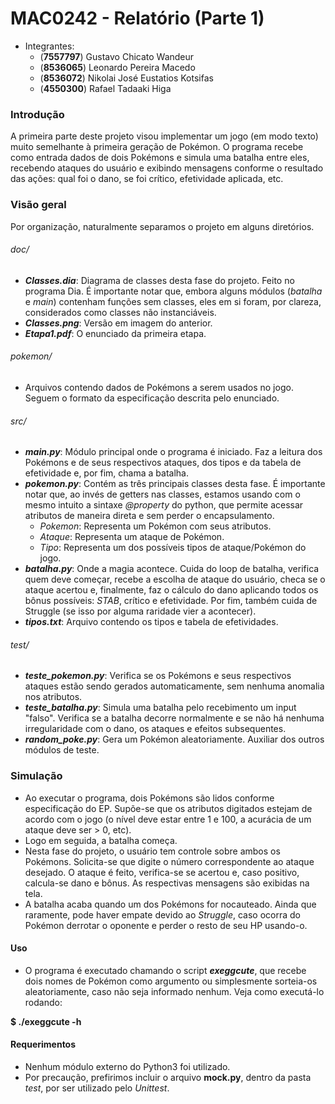 MAC0242 - Relatório (Parte 1)
=============================

  - Integrantes:
    - (**7557797**) Gustavo Chicato Wandeur
    - (**8536065**) Leonardo Pereira Macedo
    - (**8536072**) Nikolai José Eustatios Kotsifas
    - (**4550300**) Rafael Tadaaki Higa


### Introdução

  A primeira parte deste projeto visou implementar um jogo (em modo texto) muito semelhante à primeira geração de Pokémon. O programa recebe como entrada dados de dois Pokémons e simula uma batalha entre eles, recebendo ataques do usuário e exibindo mensagens conforme o resultado das ações: qual foi o dano, se foi crítico, efetividade aplicada, etc.

### Visão geral

  Por organização, naturalmente separamos o projeto em alguns diretórios.

###### doc/

  - ***Classes.dia***: Diagrama de classes desta fase do projeto. Feito no programa Dia. É importante notar que, embora alguns módulos (*batalha* e *main*) contenham funções sem classes, eles em si foram, por clareza, considerados como classes não instanciáveis.
  - ***Classes.png***: Versão em imagem do anterior.
  - ***Etapa1.pdf***: O enunciado da primeira etapa.

###### pokemon/

  - Arquivos contendo dados de Pokémons a serem usados no jogo. Seguem o formato da especificação descrita pelo enunciado.
  
###### src/

  - ***main.py***: Módulo principal onde o programa é iniciado. Faz a leitura dos Pokémons e de seus respectivos ataques, dos tipos e da tabela de efetividade e, por fim, chama a batalha.
  - ***pokemon.py***: Contém as três principais classes desta fase. É importante notar que, ao invés de getters nas classes, estamos usando com o mesmo intuito a sintaxe *@property* do python, que permite acessar atributos de maneira direta e sem perder o encapsulamento.
    - *Pokemon*: Representa um Pokémon com seus atributos.
    - *Ataque*: Representa um ataque de Pokémon.
    - *Tipo*: Representa um dos possíveis tipos de ataque/Pokémon do jogo.
  - ***batalha.py***: Onde a magia acontece. Cuida do loop de batalha, verifica quem deve começar, recebe a escolha de ataque do usuário, checa se o ataque acertou e, finalmente, faz o cálculo do dano aplicando todos os bônus possíveis: *STAB*, crítico e efetividade. Por fim, também cuida de Struggle (se isso por alguma raridade vier a acontecer).
  - ***tipos.txt***: Arquivo contendo os tipos e tabela de efetividades.

###### test/

  - ***teste_pokemon.py***: Verifica se os Pokémons e seus respectivos ataques estão sendo gerados automaticamente, sem nenhuma anomalia nos atributos.
  - ***teste_batalha.py***: Simula uma batalha pelo recebimento um input "falso". Verifica se a batalha decorre normalmente e se não há nenhuma irregularidade com o dano, os ataques e efeitos subsequentes.
  - ***random_poke.py***: Gera um Pokémon aleatoriamente. Auxiliar dos outros módulos de teste.

  
### Simulação

  - Ao executar o programa, dois Pokémons são lidos conforme especificação do EP. Supõe-se que os atributos digitados estejam de acordo com o jogo (o nível deve estar entre 1 e 100, a acurácia de um ataque deve ser > 0, etc).
  - Logo em seguida, a batalha começa.
  - Nesta fase do projeto, o usuário tem controle sobre ambos os Pokémons. Solicita-se que digite o número correspondente ao ataque desejado. O ataque é feito, verifica-se se acertou e, caso positivo, calcula-se dano e bônus. As respectivas mensagens são exibidas na tela.
  - A batalha acaba quando um dos Pokémons for nocauteado. Ainda que raramente, pode haver empate devido ao *Struggle*, caso ocorra do Pokémon derrotar o oponente e perder o resto de seu HP usando-o.

#### Uso

  - O programa é executado chamando o script ***exeggcute***, que recebe dois nomes de Pokémon como argumento ou simplesmente sorteia-os aleatoriamente, caso não seja informado nenhum. Veja como executá-lo rodando:

  **$ ./exeggcute -h**

#### Requerimentos

  - Nenhum módulo externo do Python3 foi utilizado.
  - Por precaução, prefirimos incluir o arquivo **mock.py**, dentro da pasta *test*, por ser utilizado pelo *Unittest*.
